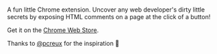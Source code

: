 ### <!-- CommentsCreeper -->
A fun little Chrome extension. Uncover any web developer's dirty little secrets by exposing HTML comments on a page at the click of a button!

Get it on the [Chrome Web Store](https://chrome.google.com/webstore/detail/%3C-commentscreeper-%3E/caijhoedchlhggifemokphojgeagpgie?hl=en-US&gl=CA).

Thanks to [@pcreux](https://github.com/pcreux) for the inspiration :tada:
